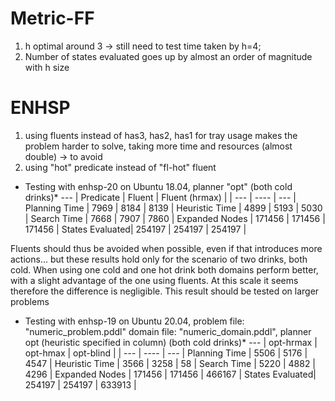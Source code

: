 # Metric-FF

1. h optimal around 3 -> still need to test time taken by h=4;
2. Number of states evaluated goes up by almost an order of magnitude with h size

# ENHSP

1. using fluents instead of has3, has2, has1 for tray usage makes the problem harder to solve, taking more time and resources (almost double) -> to avoid
2. using "hot" predicate instead of "fl-hot" fluent

* Testing with enhsp-20 on Ubuntu 18.04, planner "opt" (both cold drinks)*
 ---            | Predicate | Fluent    | Fluent (hrmax)    |
                | ---       | ----      |   ---             |
Planning Time   |   7969    |   8184    |   8139            |
Heuristic Time  |   4899    |   5193    |   5030            |
Search Time     |   7668    |   7907    |   7860            |
Expanded Nodes  |   171456  |   171456  |   171456          |
States Evaluated|   254197  |   254197  |   254197          |

Fluents should thus be avoided when possible, even if that introduces more actions... but these results hold only for
the scenario of two drinks, both cold. When using one cold and one hot drink both domains perform better, with a slight
advantage of the one using fluents. At this scale it seems therefore the difference is negligible.
This result should be tested on larger problems

* Testing with enhsp-19 on Ubuntu 20.04, problem file: "numeric_problem.pddl" domain file: "numeric_domain.pddl", planner opt (heuristic specified in column) (both cold drinks)*
 ---            | opt-hrmax | opt-hmax  | opt-blind |
                | ---       | ----      |   ---     |
Planning Time   |   5506    |   5176    |   4547    |
Heuristic Time  |   3566    |   3258    |   58      |
Search Time     |   5220    |   4882    |   4296    |
Expanded Nodes  |   171456  |   171456  |   466167  |
States Evaluated|   254197  |   254197  |   633913  |


